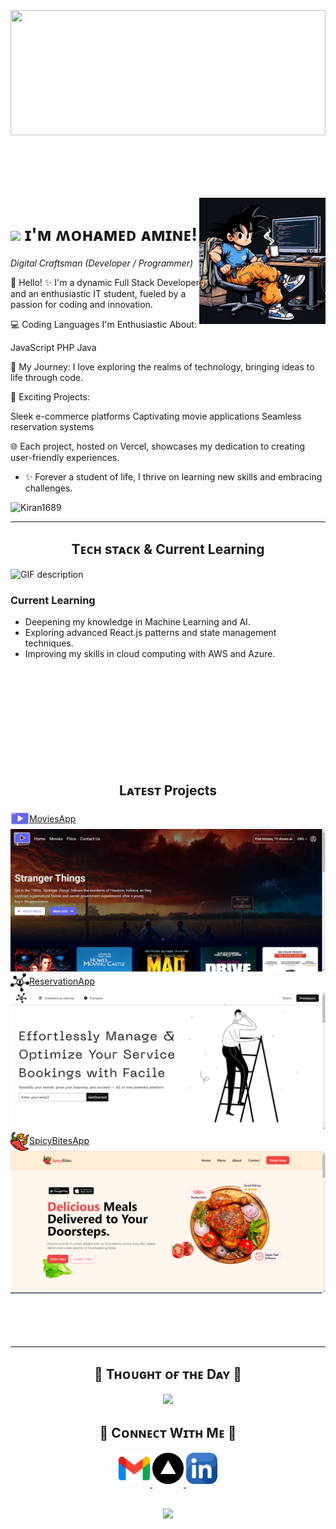 <div style="text-align: center;">
  <img src="https://images-wixmp-ed30a86b8c4ca887773594c2.wixmp.com/f/c77a4fe5-918e-4b08-8832-7bfcda31b8c7/dh1r7np-6ee63072-2764-48c5-9217-8e7c82b303ff.jpg/v1/fill/w_894,h_894,q_70,strp/goku_is_typing_in_front_of_the_computer_by_zennida_dh1r7np-pre.jpg?token=eyJ0eXAiOiJKV1QiLCJhbGciOiJIUzI1NiJ9.eyJzdWIiOiJ1cm46YXBwOjdlMGQxODg5ODIyNjQzNzNhNWYwZDQxNWVhMGQyNmUwIiwiaXNzIjoidXJuOmFwcDo3ZTBkMTg4OTgyMjY0MzczYTVmMGQ0MTVlYTBkMjZlMCIsIm9iaiI6W1t7ImhlaWdodCI6Ijw9MTAyNCIsInBhdGgiOiJcL2ZcL2M3N2E0ZmU1LTkxOGUtNGIwOC04ODMyLTdiZmNkYTMxYjhjN1wvZGgxcjducC02ZWU2MzA3Mi0yNzY0LTQ4YzUtOTIxNy04ZTdjODJiMzAzZmYuanBnIiwid2lkdGgiOiI8PTEwMjQifV1dLCJhdWQiOlsidXJuOnNlcnZpY2U6aW1hZ2Uub3BlcmF0aW9ucyJdfQ.zXXk87wlfOoO5yx-d0gzMjQP8Hn_z-rBNs1dQBzsfUI" width="100%" height="200" style="object-fit: cover; padding-bottom: 100px;"/>
</div>


<!--Night Owl image-->
<div>
  <img align="right" width="40%" src="./F8PlLPCboAABB8v-Photoroom.png" >
</div>




<!--Header Name-->
# <img src="https://emojis.slackmojis.com/emojis/images/1531849430/4246/blob-sunglasses.gif?1531849430" width="40"/> ɪ'ᴍ ʍᴏʜᴀᴍᴇᴅ ᴀᴍɪɴᴇ! 
*Digital Craftsman (Developer / Programmer)*
<br /> 

<!--Start Intro-->               
👋 Hello!
✨ I'm a dynamic Full Stack Developer and an enthusiastic IT student, fueled by a passion for coding and innovation.

💻 Coding Languages I'm Enthusiastic About:

JavaScript
PHP
Java

🌟 My Journey:
I love exploring the realms of technology, bringing ideas to life through code.

🚀 Exciting Projects:

Sleek e-commerce platforms
Captivating movie applications
Seamless reservation systems

🌐 Each project, hosted on Vercel, showcases my dedication to creating user-friendly experiences.

- ✨ Forever a student of life, I thrive on learning new skills and embracing challenges.
<!-- 💻 Dive into my [Portfolio](https://kiran1689.github.io) to see my work and the magic I've created.-->
<!--End Intro-->


<!--Profile Count Badge-->
<p align="left">
  <img src="https://komarev.com/ghpvc/?username=Kiran1689&label=Profile%20views&color=770677&style=for-the-badge&logo=star" alt="Kiran1689" style="padding-right:20px;" />
</p>

---


<!--Languages and Tools Section-->       
<h2 align="center">Tᴇᴄʜ sᴛᴀᴄᴋ & Current Learning</h2> 
<picture>
  <source media="(prefers-color-scheme: dark)" srcset="./Skills_Animation_Dark.gif">
  <source media="(prefers-color-scheme: light)" srcset="./Skills_Animation_White.gif">
  <img align="left" alt="GIF description" src="./Skills_Animation_White.gif">
</picture>
<br />

<h3 align="left">Current Learning</h3>
<ul align="left">
  <li>Deepening my knowledge in Machine Learning and AI.</li>
  <li>Exploring advanced React.js patterns and state management techniques.</li>
  <li>Improving my skills in cloud computing with AWS and Azure.</li>
</ul>
<br />
<br/>
<br />
<br/><br />
<br/><br />
<br/>
<br/>


<!--Latest Projects-->       
<div >
<h2 align="center">Lᴀᴛᴇsᴛ Projects</h2> 
    <a href="https://movies-app-eta-hazel.vercel.app/"><img src="MoviesLogo.png" width="30px" padding-bottom="20px" padding-right="5px" align="center"/>MoviesApp</a>
      <img src="MoviesApp.png" />
 <a href="https://reservatiionappfront.vercel.app/"><img src="FacilLogo.png" width="30px" padding-right="5px" align="center"/>ReservationApp</a>
        <img src="ReservationApp.png" />
  <a href="https://spicy-bites-app.vercel.app/"><img src="chili-pepper.png" width="30px" padding-right="5px" align="center"/>SpicyBitesApp</a>
        <img src="SpicyBites.png" />
</div>
 <br />
  <br />
  <br />
  <br />


---

<!--Dynamic Quote card updates everyday at 12 PM--> 
<h2 align="center">🌟 Tʜᴏᴜɢʜᴛ ᴏғ ᴛʜᴇ Dᴀʏ 🌟</h2>












<!--STARTS_HERE_QUOTE_CARD-->
<p align="center">
    <img src="https://readme-daily-quotes.vercel.app/api?author=Deepak%20Chopra&quote=Love%20doesn't%20need%20reason.%20It%20speaks%20from%20the%20irrational%20wisdom%20of%20the%20heart.&theme=dark&bg_color=220a28&author_color=ffeb95&accent_color=c56a90">
</p>
<!--ENDS_HERE_QUOTE_CARD-->













<!--Contact Section--> 

<h2 align="center">🤝 Cᴏɴɴᴇᴄᴛ Wɪᴛʜ Mᴇ 🤝 </h2>
<div align="center">
  
<a href="mailto:aminogha@gmail.com" target="_blank">
<img src="./gmail.png" width=50 height=50 alt="kirannaragund197@gmail.com" style="margin-bottom: 5px;" />
</a>

<a href="https://vercel.com/aminogha-gmailcoms-projects" target="_blank">
<img src="./Vercel_favicon.png" width=50 height=50 alt="kiran__a__n" style="margin-bottom: 5px;" />
</a>





<a href="www.linkedin.com/in/aminegha" target="_blank">
<img src="./linkedin.png" width=50 height=50 alt="linkedin" style="margin-bottom: 5px;" />
</a>


</div>
<br/>



<!--Footer--> 
<p align="center">
  <img src="https://capsule-render.vercel.app/api?type=waving&color=gradient&height=65&section=footer"/>
</p>

